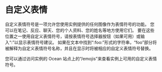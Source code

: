 # 自定义表情

自定义表情符号是一项允许您使用实例提供的任何图像作为表情符号的功能。
您可以在笔记、反应、聊天、您的个人资料、您的姓名等地方使用它们。
要在这些位置之一使用自定义表情符号，请按表情符号选择器按钮（如果可用）或输入“:”以显示表情符号建议。
如果在文本中找到“:foo:”形式的字符串，“foo”部分将被解释为自定义表情符号名称，并且在显示时将被相应的自定义表情符号替换。

您可以通过访问实例的 Ocean 站点上的“/emojis”来查看实例上可用的自定义表情符号。
